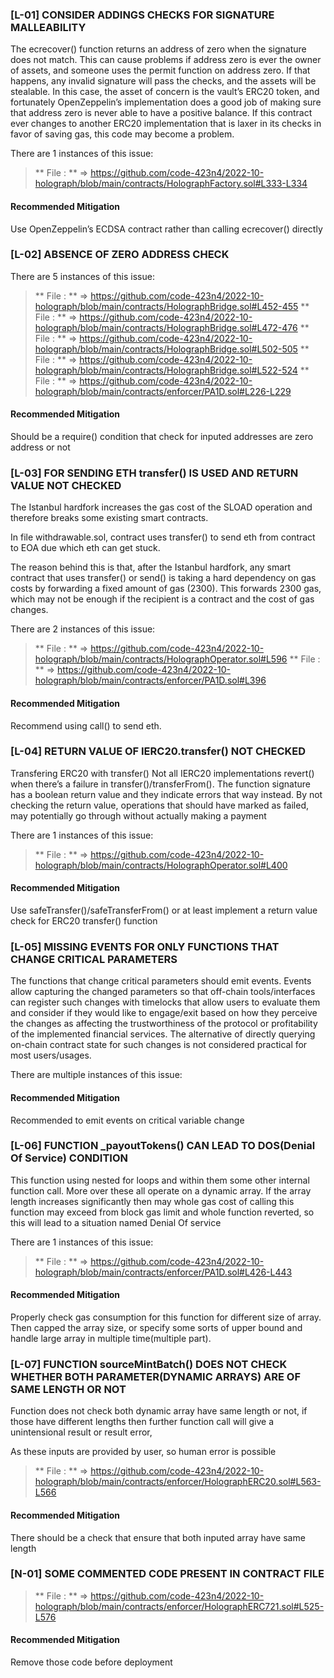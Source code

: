 ### [L-01] CONSIDER ADDINGS CHECKS FOR SIGNATURE MALLEABILITY

The ecrecover() function returns an address of zero when the signature does not match. This can cause problems if address zero is ever the owner of assets, and someone uses the permit function on address zero. If that happens, any invalid signature will pass the checks, and the assets will be stealable. In this case, the asset of concern is the vault’s ERC20 token, and fortunately OpenZeppelin’s implementation does a good job of making sure that address zero is never able to have a positive balance. If this contract ever changes to another ERC20 implementation that is laxer in its checks in favor of saving gas, this code may become a problem.

There are 1 instances of this issue:

> ** File :  **  => https://github.com/code-423n4/2022-10-holograph/blob/main/contracts/HolographFactory.sol#L333-L334

#### Recommended Mitigation
Use OpenZeppelin’s ECDSA contract rather than calling ecrecover() directly




### [L-02] ABSENCE OF ZERO ADDRESS CHECK

There are 5 instances of this issue:

> ** File :  **  => https://github.com/code-423n4/2022-10-holograph/blob/main/contracts/HolographBridge.sol#L452-455
> ** File :  **  => https://github.com/code-423n4/2022-10-holograph/blob/main/contracts/HolographBridge.sol#L472-476
> ** File :  **  => https://github.com/code-423n4/2022-10-holograph/blob/main/contracts/HolographBridge.sol#L502-505
> ** File :  **  => https://github.com/code-423n4/2022-10-holograph/blob/main/contracts/HolographBridge.sol#L522-524
> ** File :  **  => https://github.com/code-423n4/2022-10-holograph/blob/main/contracts/enforcer/PA1D.sol#L226-L229


#### Recommended Mitigation
Should be a require() condition that check for inputed addresses are zero address or not



### [L-03] FOR SENDING ETH transfer() IS USED AND RETURN VALUE NOT CHECKED

The Istanbul hardfork increases the gas cost of the SLOAD operation and therefore breaks some existing smart contracts.

In file withdrawable.sol, contract uses transfer() to send eth from contract to EOA due which eth can get stuck.

The reason behind this is that, after the Istanbul hardfork, any smart contract that uses transfer() or send() is taking a hard dependency on gas costs by forwarding a fixed amount of gas (2300). This forwards 2300 gas, which may not be enough if the recipient is a contract and the cost of gas changes.


There are 2 instances of this issue:

> ** File :  **  => https://github.com/code-423n4/2022-10-holograph/blob/main/contracts/HolographOperator.sol#L596
> ** File :  **  => https://github.com/code-423n4/2022-10-holograph/blob/main/contracts/enforcer/PA1D.sol#L396

#### Recommended Mitigation
Recommend using call() to send eth. 



### [L-04] RETURN VALUE OF IERC20.transfer() NOT CHECKED

Transfering ERC20 with transfer()
Not all IERC20 implementations revert() when there’s a failure in   transfer()/transferFrom(). The function signature has a boolean return value and they indicate errors that way instead. By not checking the return value, operations that should have marked as failed, may potentially go through without actually making a payment

There are 1 instances of this issue:

> ** File :  **  => https://github.com/code-423n4/2022-10-holograph/blob/main/contracts/HolographOperator.sol#L400

#### Recommended Mitigation
Use safeTransfer()/safeTransferFrom() or at least implement a return value check for ERC20 transfer() function





### [L-05] MISSING EVENTS FOR ONLY FUNCTIONS THAT CHANGE CRITICAL PARAMETERS

The functions that change critical parameters should emit events. Events allow capturing the changed parameters so that off-chain tools/interfaces can register such changes with timelocks that allow users to evaluate them and consider if they would like to engage/exit based on how they perceive the changes as affecting the trustworthiness of the protocol or profitability of the implemented financial services. The alternative of directly querying on-chain contract state for such changes is not considered practical for most users/usages.

There are multiple instances of this issue:

#### Recommended Mitigation

Recommended to emit events on critical variable change


### [L-06] FUNCTION _payoutTokens() CAN LEAD TO DOS(Denial Of Service) CONDITION

This function using nested for loops and within them some other internal function call.
More over these all operate on a dynamic array.
If the array length increases significantly then may whole gas cost of calling this function may exceed from block gas limit and whole function reverted, so this will lead to a situation named Denial Of service

There are 1 instances of this issue:

> ** File :  **  => https://github.com/code-423n4/2022-10-holograph/blob/main/contracts/enforcer/PA1D.sol#L426-L443

#### Recommended Mitigation

Properly check gas consumption for this function for different size of array.
Then capped the array size, or specify some sorts of upper bound and handle large array in multiple time(multiple part).


### [L-07] FUNCTION sourceMintBatch() DOES NOT CHECK WHETHER BOTH PARAMETER(DYNAMIC ARRAYS) ARE OF SAME LENGTH OR NOT

Function does not check both dynamic array have same length or not, if those have different lengths then further function call will give a unintensional result or result error,

As these inputs are provided by user, so human error is possible

> ** File :  **  => https://github.com/code-423n4/2022-10-holograph/blob/main/contracts/enforcer/HolographERC20.sol#L563-L566

#### Recommended Mitigation
There should be a check that ensure that both inputed array have same length


### [N-01] SOME COMMENTED CODE PRESENT IN CONTRACT FILE

> ** File :  **  => https://github.com/code-423n4/2022-10-holograph/blob/main/contracts/enforcer/HolographERC721.sol#L525-L576

#### Recommended Mitigation
Remove those code before deployment